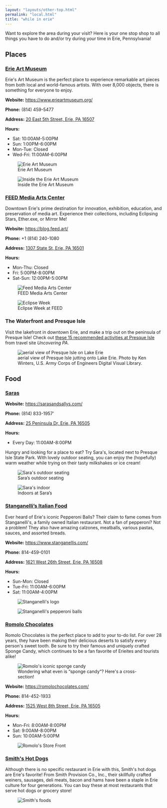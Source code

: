 ```yaml
---
layout: "layouts/other-top.html"
permalink: "local.html"
title: "while in erie"
---
```



Want to explore the area during your visit? Here is your one stop shop to all things you have to do and/or try during your time in Erie, Pennsylvania!

## Places

### <a href="https://www.erieartmuseum.org/">Erie Art Museum</a>

Erie's Art Museum is the perfect place to experience remarkable art pieces from both local and world-famous artists. With over 8,000 objects, there is something for everyone to enjoy.

<strong>Website:</strong> <a href="https://www.erieartmuseum.org/" target="_blank">https://www.erieartmuseum.org/</a>

<strong>Phone:</strong> (814) 459-5477

<strong>Address:</strong> <a href="https://www.google.com/maps/place/Erie+Art+Museum/@42.1310444,-80.0880209,17z/data=!3m1!4b1!4m6!3m5!1s0x882d7fe545495e93:0x24059a439df897ed!8m2!3d42.1310444!4d-80.085446!16s%2Fm%2F027td4s?entry=ttu" target="_blank">20 East 5th Street, Erie, PA 16507</a>

<strong>Hours:</strong>
<ul>
<li>Sat: 10:00AM-5:00PM</li>
<li>Sun: 1:00PM-6:00PM</li>
<li>Mon-Tue: Closed</li>
<li>Wed-Fri: 11:00AM-6:00PM</li>
</ul>

<figure class="loc"><img src="img/erieArtMuseum.jpg" alt="Erie Art Museum"/>
<figcaption>Erie Art Museum</figcaption>
</figure>
<figure class="loc">
<img src="img/erieArtMuseumStuff.jpg" alt="Inside the Erie Art Museum"/>
<figcaption>Inside the Erie Art Museum</figcaption>
</figure>

### <a href="https://blog.feed.art/" target="_blank">FEED Media Arts Center</a>

Downtown Erie's prime destination for innovation, exhibition, education, and preservation of media art. Experience their collections, including Eclipsing Stars, Ether.exe, or Mirror Me!

<strong>Website:</strong> <a href="https://blog.feed.art/" target="_blank">https://blog.feed.art/</a>

<strong>Phone:</strong> +1 (814) 240-1080

<strong>Address:</strong> <a href="https://www.google.com/maps/place/FEED+Media+Art+Center/@42.1224485,-80.0826709,17z/data=!4m15!1m8!3m7!1s0x882d7fe1eaa4e707:0xf80b079a57a93ca0!2s1307+State+St,+Erie,+PA+16501!3b1!8m2!3d42.1224485!4d-80.080096!16s%2Fg%2F11c11mc0hn!3m5!1s0x882d7fb445407deb:0x24abf7be8eb04761!8m2!3d42.1224484!4d-80.0800959!16s%2Fg%2F11pyc3nm1g?entry=ttu" target="_blank">1307 State St, Erie, PA 16501</a>

<strong>Hours:</strong>
<ul>
<li>Mon-Thu: Closed</li>
<li>Fri: 5:00PM-8:00PM</li>
<li>Sat-Sun: 12:00PM-5:00PM</li>
</ul>

<figure class="loc"><img src="img/FeedMedia1.jpg" alt="Feed Media Arts Center"/>
<figcaption>FEED Media Arts Center</figcaption>
</figure>
<figure class="loc">
<img src="img/FeedMedia2.jpg" alt="Eclipse Week"/>
<figcaption>Eclipse Week at FEED</figcaption>
</figure>

### The Waterfront and Presque Isle
Visit the lakefront in downtown Erie, and make a trip out on the peninsula of Presque Isle! 
Check out [these 15 recommended activities at Presque Isle](https://uncoveringpa.com/things-to-do-presque-isle-state-park-erie-pa) from travel site *Uncovering PA*.

<figure class="loc"><img src="img/presque-isle-aerial.jpg" alt="aerial view of Presque Isle on Lake Erie"/>
<figcaption>aerial view of Presque Isle jutting onto Lake Erie. Photo by Ken Winters, U.S. Army Corps of Engineers Digital Visual Library.</figcaption>
</figure>

## Food

### <a href="https://sarasandsallys.com/">Saras</a>

<strong>Website:</strong> <a href="https://sarasandsallys.com/" target="_blank">https://sarasandsallys.com/</a>

<strong>Phone:</strong> (814) 833-1957'

<strong>Address:</strong> <a href="https://www.google.com/maps/place/Sara's+Restaurant/@42.1123065,-80.1555349,17z/data=!4m15!1m8!3m7!1s0x88327f6de5b42479:0xb638bbb8f5da29ec!2sSara's+Restaurant!8m2!3d42.112558!4d-80.155184!10e5!16s%2Fg%2F1v9t_kdb!3m5!1s0x88327f6de5b42479:0xb638bbb8f5da29ec!8m2!3d42.112558!4d-80.155184!16s%2Fg%2F1v9t_kdb?entry=ttu" target="_blank">25 Peninsula Dr, Erie, PA 16505</a>

<strong>Hours:</strong>
<ul>
<li>Every Day: 11:00AM-8:00PM</li>
</ul>

Hungry and looking for a place to eat? Try Sara's, located next to Presque Isle State Park. With lovely outdoor seating, you can enjoy the (hopefully) warm weather while trying on their tasty milkshakes or ice cream!

<figure class="loc">
<img src="img/sarasExterior.jpg" class="loc" alt="Sara's outdoor seating"/>
<figcaption>Sara’s outdoor seating</figcaption>
</figure>
<figure class="loc">
<img src="img/sarasInterior.jpg" class="loc" alt="Sara's indoor"/>
<figcaption>Indoors at Sara’s</figcaption>
</figure>

### <a href="https://www.stanganellis.com/">Stanganelli’s Italian Food</a>

Ever heard of Erie's iconic Pepperoni Balls? Their claim to fame comes from Stanganelli's, a family owned Italian restaurant. Not a fan of pepperoni? Not a problem! They also have amazing calzones, meatballs, various pastas, sauces, and assorted breads.

<strong>Website:</strong> <a href="https://www.stanganellis.com/" target="_blank">https://www.stanganellis.com/</a>

<strong>Phone:</strong> 814-459-0101

<strong>Address:</strong> <a href="https://www.google.com/maps/place/Stanganelli's/@42.0985461,-80.1089643,17z/data=!4m15!1m8!3m7!1s0x88327fdb4d0e4a55:0xb0f9aeb15f896a8c!2s1621+W+26th+St,+Erie,+PA+16508!3b1!8m2!3d42.0985461!4d-80.1089643!16s%2Fg%2F11dfh3fj9s!3m5!1s0x88327fdb52a4f025:0x1d57c60df0535ef6!8m2!3d42.0984787!4d-80.109027!16s%2Fg%2F11cknjz_fp?entry=ttu" target="_blank">1621 West 26th Street, Erie, PA 16508</a>

<strong>Hours:</strong>
<ul>
<li>Sun-Mon: Closed</li>
<li>Tue-Fri: 11:00AM-6:00PM</li>
<li>Sat: 11:00AM-4:00PM</li>
</ul>

<figure class="loc">
<img src="img/stanganellisLogo.png" alt="Stanganelli's logo"/>
</figure>
<figure class="loc">
<img src="img/stanganellisPepperoniBalls.jpg" alt="Stanganelli's pepperoni balls"/>
</figure>

### <a href="https://romolochocolates.com/">Romolo Chocolates</a>

Romolo Chocolates is the perfect place to add to your to-do list. For over 28 years, they have been making their delicious deserts to satisfy every person's sweet tooth. Be sure to try their famous and uniquely crafted Sponge Candy, which continues to be a fan favorite of Erieites and tourists alike!

<figure class="loc">
<img src="img/romolosSpongeCandy.jpg" alt="Romolo's iconic sponge candy"/>
<figcaption>Wondering what even is “sponge candy“? Here's a cross-section!</figcaption>
</figure>
<strong>Website:</strong> <a href="https://romolochocolates.com/" target="_blank">https://romolochocolates.com/</a>

<strong>Phone:</strong> 814-452-1933

<strong>Address:</strong> <a href="https://www.google.com/maps/place/Romolo+Chocolates/@42.1144886,-80.1171228,17z/data=!4m15!1m8!3m7!1s0x88327fed864e638f:0x78b38809afd20f38!2s1525+W+8th+St,+Erie,+PA+16505!3b1!8m2!3d42.1144886!4d-80.1171228!16s%2Fg%2F11bw4bwz80!3m5!1s0x88327ff26c4c3365:0x9e88295707542b53!8m2!3d42.114565!4d-80.117162!16s%2Fg%2F1tjfhhjh?entry=ttu" target="_blank">1525 West 8th Street, Erie, PA 16505</a>

<strong>Hours:</strong>
<ul>
<li>Mon-Fri: 8:00AM-8:00PM</li>
<li>Sat: 9:00AM-8:00PM</li>
<li>Sun: 10:00AM-5:00PM</li>
</ul>
<figure class="loc">
<img src="img/romoloStorefront.jpg" alt="Romolo's Store Front"/>
</figure>

### <a href="https://www.smithhotdogs.com/">Smith's Hot Dogs</a>

Although there is no specific restaurant in Erie with this, Smith's hot dogs are Erie's favorite! From Smith Provision Co., Inc., their skillfully crafted weiners, sausages, deli meats, bacon and hams have been a staple in Erie culture for four generations. You can buy these at most restaurants that serve hot dogs or grocery store!

<figure class="loc">
<img src="img/smithsProducts.png" alt="Smith's foods"/>
</figure>

